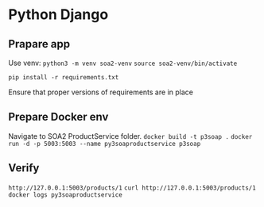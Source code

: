 # Python Django

## Prapare app

Use venv:
`python3 -m venv soa2-venv`
`source soa2-venv/bin/activate`

`pip install -r requirements.txt`

Ensure that proper versions of requirements are in place

## Prepare Docker env

Navigate to SOA2 ProductService folder.
`docker build -t p3soap .`
`docker run -d -p 5003:5003 --name py3soaproductservice p3soap`

## Verify

`http://127.0.0.1:5003/products/1`
`curl http://127.0.0.1:5003/products/1`
`docker logs py3soaproductservice`
